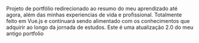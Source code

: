 Projeto de portfólio redirecionado ao resumo do meu aprendizado até agora, além das minhas experiencias de vida e profissional. Totalmente feito em Vue.js e continuará sendo alimentado com os conhecimentos que adquirir ao longo da jornada de estudos. Este é uma atualização 2.0 do meu antigo portfolio 
